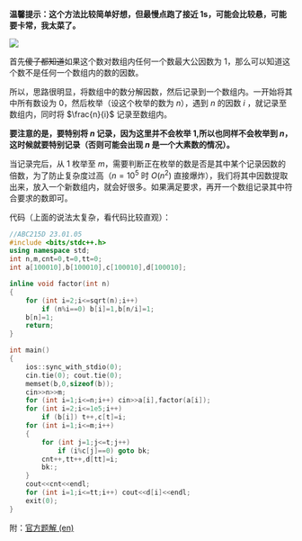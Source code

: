 **温馨提示：这个方法比较简单好想，但最慢点跑了接近 1s，可能会比较悬，可能要卡常，我太菜了。**

![](https://cdn.luogu.com.cn/upload/image_hosting/jtiw14oz.png)

首先~~傻子都知道~~如果这个数对数组内任何一个数最大公因数为 $1$，那么可以知道这个数不是任何一个数组内的数的因数。

所以，思路很明显，将数组中的数分解因数，然后记录到一个数组内。一开始将其中所有数设为 $0$，然后枚举（设这个枚举的数为 $n$），遇到 $n$ 的因数 $i$ ，就记录至数组内，同时将 $\frac{n}{i}$ 记录至数组内。

**要注意的是，要特别将 $n$ 记录，因为这里并不会枚举 $1$,所以也同样不会枚举到 $n$，这时候就要特别记录（否则可能会出现 $n$ 是一个大素数的情况）。**

当记录完后，从 $1$ 枚举至 $m$，需要判断正在枚举的数是否是其中某个记录因数的倍数，为了防止复杂度过高（$n=10^5$ 时 $O(n^2)$ 直接爆炸），我们将其中因数提取出来，放入一个新数组内，就会好很多。如果满足要求，再开一个数组记录其中符合要求的数即可。

代码（上面的说法太复杂，看代码比较直观）：

```cpp
//ABC215D 23.01.05
#include <bits/stdc++.h>
using namespace std;
int n,m,cnt=0,t=0,tt=0;
int a[100010],b[100010],c[100010],d[100010];

inline void factor(int n)
{
    for (int i=2;i<=sqrt(n);i++)
        if (n%i==0) b[i]=1,b[n/i]=1;
    b[n]=1;
    return;
}

int main()
{
    ios::sync_with_stdio(0);
    cin.tie(0); cout.tie(0);
    memset(b,0,sizeof(b));
    cin>>n>>m;
    for (int i=1;i<=n;i++) cin>>a[i],factor(a[i]);
    for (int i=2;i<=1e5;i++)
        if (b[i]) t++,c[t]=i;
    for (int i=1;i<=m;i++)
    {
        for (int j=1;j<=t;j++)
            if (i%c[j]==0) goto bk;
        cnt++,tt++,d[tt]=i;
        bk:;
    }
    cout<<cnt<<endl;
    for (int i=1;i<=tt;i++) cout<<d[i]<<endl;
    exit(0);
}
```

附：[官方题解 (en)](https://atcoder.jp/contests/abc215/editorial/2513)